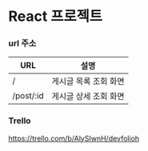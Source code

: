 # React 프로젝트

### url 주소
| URL       | 설명                  |
| --------- | --------------------- |
| /         | 게시글 목록 조회 화면 |
| /post/:id | 게시글 상세 조회 화면 |

### Trello
https://trello.com/b/AlySIwnH/devfolioh